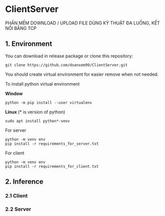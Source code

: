 # ClientServer
PHẦN MỀM DOWNLOAD / UPLOAD FILE DÙNG KỸ THUẬT ĐA LUỒNG, KẾT NỐI BẰNG TCP

## 1. Environment

You can download in release package or clone this repository:
```
git clone https://github.com/doanxem99/ClientServer.git
```

You should create virtual environment for easier remove when not needed.

To install python virtual environment

**Window**
```
python -m pip install --user virtualenv
```
**Linux** (* is version of python)
```
sudo apt install python*-venv
```

For server
```
python -m venv env
pip install -r requirements_for_server.txt
```

For client
```
python -m venv env
pip install -r requirements_for_client.txt
```

## 2. Inference

### 2.1 Client


### 2.2 Server

    
